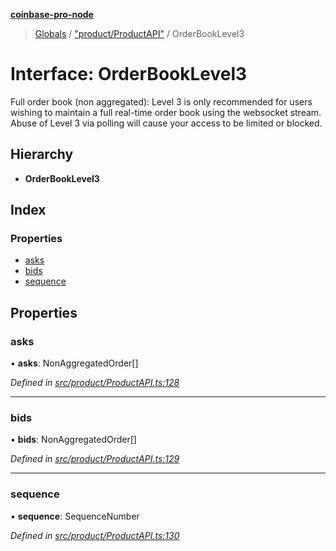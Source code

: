 **[coinbase-pro-node](../README.md)**

> [Globals](../globals.md) / ["product/ProductAPI"](../modules/_product_productapi_.md) / OrderBookLevel3

# Interface: OrderBookLevel3

Full order book (non aggregated): Level 3 is only recommended for users wishing to maintain a full real-time order book using the websocket stream. Abuse of Level 3 via polling will cause your access to be limited or blocked.

## Hierarchy

- **OrderBookLevel3**

## Index

### Properties

- [asks](_product_productapi_.orderbooklevel3.md#asks)
- [bids](_product_productapi_.orderbooklevel3.md#bids)
- [sequence](_product_productapi_.orderbooklevel3.md#sequence)

## Properties

### asks

• **asks**: NonAggregatedOrder[]

_Defined in [src/product/ProductAPI.ts:128](https://github.com/bennycode/coinbase-pro-node/blob/493485c/src/product/ProductAPI.ts#L128)_

---

### bids

• **bids**: NonAggregatedOrder[]

_Defined in [src/product/ProductAPI.ts:129](https://github.com/bennycode/coinbase-pro-node/blob/493485c/src/product/ProductAPI.ts#L129)_

---

### sequence

• **sequence**: SequenceNumber

_Defined in [src/product/ProductAPI.ts:130](https://github.com/bennycode/coinbase-pro-node/blob/493485c/src/product/ProductAPI.ts#L130)_
